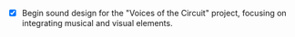 - [x] Begin sound design for the "Voices of the Circuit" project, focusing on integrating musical and visual elements.